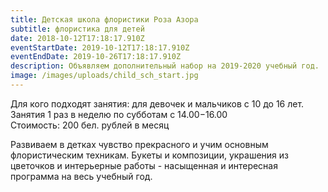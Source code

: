 ```yaml
---
title: Детская школа флористики Роза Азора
subtitle: флористика для детей
date: 2018-10-12T17:18:17.910Z
eventStartDate: 2019-10-12T17:18:17.910Z
eventEndDate: 2019-10-26T17:18:17.910Z
description: Объявляем дополнительный набор на 2019-2020 учебный год.
image: /images/uploads/child_sch_start.jpg
---
```

Для кого подходят занятия: для девочек и мальчиков с 10 до 16 лет.\
Занятия 1 раз в неделю по субботам с 14.00−16.00\
Стоимость: 200 бел. рублей в месяц

Развиваем в детках чувство прекрасного и учим основным флористическим техникам. Букеты и композиции, украшения из цветочков и интерьерные работы - насыщенная и интересная программа на весь учебный год.
